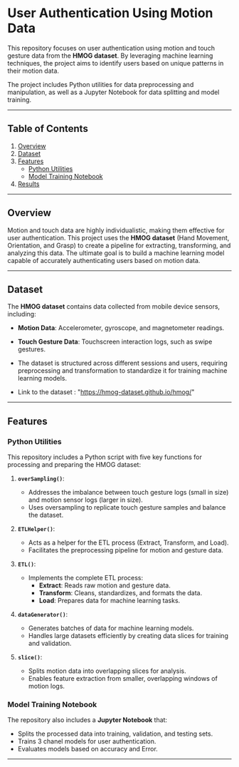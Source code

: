 # User Authentication Using Motion Data

This repository focuses on user authentication using motion and touch gesture data from the **HMOG dataset**. By leveraging machine learning techniques, the project aims to identify users based on unique patterns in their motion data. 

The project includes Python utilities for data preprocessing and manipulation, as well as a Jupyter Notebook for data splitting and model training.

---

## Table of Contents

1. [Overview](#overview)
2. [Dataset](#dataset)
3. [Features](#features)
   - [Python Utilities](#python-utilities)
   - [Model Training Notebook](#model-training-notebook)
5. [Results](#results)


---

## Overview

Motion and touch data are highly individualistic, making them effective for user authentication. This project uses the **HMOG dataset** (Hand Movement, Orientation, and Grasp) to create a pipeline for extracting, transforming, and analyzing this data. The ultimate goal is to build a machine learning model capable of accurately authenticating users based on motion data.

---

## Dataset

The **HMOG dataset** contains data collected from mobile device sensors, including:
- **Motion Data**: Accelerometer, gyroscope, and magnetometer readings.
- **Touch Gesture Data**: Touchscreen interaction logs, such as swipe gestures.

- The dataset is structured across different sessions and users, requiring preprocessing and transformation to standardize it for training machine learning models.
- Link to the dataset : "https://hmog-dataset.github.io/hmog/"
---

## Features

### Python Utilities

This repository includes a Python script with five key functions for processing and preparing the HMOG dataset:

1. **`overSampling()`**:
   - Addresses the imbalance between touch gesture logs (small in size) and motion sensor logs (larger in size).
   - Uses oversampling to replicate touch gesture samples and balance the dataset.

2. **`ETLHelper()`**:
   - Acts as a helper for the ETL process (Extract, Transform, and Load).
   - Facilitates the preprocessing pipeline for motion and gesture data.

3. **`ETL()`**:
   - Implements the complete ETL process:
     - **Extract**: Reads raw motion and gesture data.
     - **Transform**: Cleans, standardizes, and formats the data.
     - **Load**: Prepares data for machine learning tasks.

4. **`dataGenerator()`**:
   - Generates batches of data for machine learning models.
   - Handles large datasets efficiently by creating data slices for training and validation.

5. **`slice()`**:
   - Splits motion data into overlapping slices for analysis.
   - Enables feature extraction from smaller, overlapping windows of motion logs.

### Model Training Notebook

The repository also includes a **Jupyter Notebook** that:
- Splits the processed data into training, validation, and testing sets.
- Trains 3 chanel models for user authentication.
- Evaluates models based on accuracy and Error.

---



